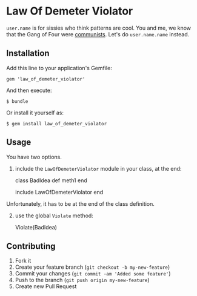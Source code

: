 # Law Of Demeter Violator

`user.name` is for sissies who think patterns are cool. You and me, we know that
the Gang of Four were [communists](http://en.wikipedia.org/wiki/Gang_of_four).
Let's do `user.name.name` instead.

## Installation

Add this line to your application's Gemfile:

    gem 'law_of_demeter_violator'

And then execute:

    $ bundle

Or install it yourself as:

    $ gem install law_of_demeter_violator

## Usage

You have two options.

1) include the `LawOfDemeterViolator` module in your class, at the end:

    class BadIdea
      def meth1
      end

      include LawOfDemeterViolator
    end

Unfortunately, it has to be at the end of the class definition.

2) use the global `Violate` method:

    Violate(BadIdea)

## Contributing

1. Fork it
2. Create your feature branch (`git checkout -b my-new-feature`)
3. Commit your changes (`git commit -am 'Added some feature'`)
4. Push to the branch (`git push origin my-new-feature`)
5. Create new Pull Request
